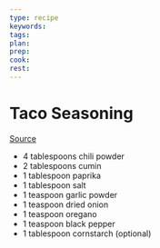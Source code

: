 ```yaml
---
type: recipe
keywords:
tags:
plan:
prep:
cook:
rest:
---
```


# Taco Seasoning

[Source](https://gimmedelicious.com/the-best-homemade-taco-seasoning/)

- 4 tablespoons chili powder
- 2 tablespoons cumin
- 1 tablespoon paprika
- 1 tablespoon salt
- 1 teaspoon garlic powder
- 1 teaspoon dried onion
- 1 teaspoon oregano
- 1 teaspoon black pepper
- 1 tablespoon cornstarch (optional)

